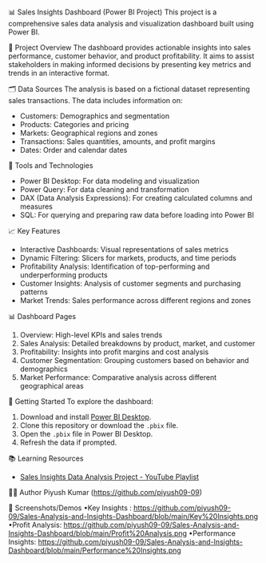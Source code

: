  📊 Sales Insights Dashboard (Power BI Project)
This project is a comprehensive sales data analysis and visualization dashboard built using Power BI. 

 🧾 Project Overview
The dashboard provides actionable insights into sales performance, customer behavior, and product profitability. It aims to assist stakeholders in making informed decisions by presenting key metrics and trends in an interactive format.

 🗂️ Data Sources
The analysis is based on a fictional dataset representing sales transactions. The data includes information on:
- Customers: Demographics and segmentation
- Products: Categories and pricing
- Markets: Geographical regions and zones
- Transactions: Sales quantities, amounts, and profit margins
- Dates: Order and calendar dates

 🔧 Tools and Technologies
- Power BI Desktop: For data modeling and visualization
- Power Query: For data cleaning and transformation
- DAX (Data Analysis Expressions): For creating calculated columns and measures
- SQL: For querying and preparing raw data before loading into Power BI

 📈 Key Features
- Interactive Dashboards: Visual representations of sales metrics
- Dynamic Filtering: Slicers for markets, products, and time periods
- Profitability Analysis: Identification of top-performing and underperforming products
- Customer Insights: Analysis of customer segments and purchasing patterns
- Market Trends: Sales performance across different regions and zones


 📊 Dashboard Pages
1. Overview: High-level KPIs and sales trends
2. Sales Analysis: Detailed breakdowns by product, market, and customer
3. Profitability: Insights into profit margins and cost analysis
4. Customer Segmentation: Grouping customers based on behavior and demographics
5. Market Performance: Comparative analysis across different geographical areas

 🚀 Getting Started
To explore the dashboard:
1. Download and install [Power BI Desktop](https://powerbi.microsoft.com/desktop/).
2. Clone this repository or download the `.pbix` file.
3. Open the `.pbix` file in Power BI Desktop.
4. Refresh the data if prompted.

 📚 Learning Resources
- [Sales Insights Data Analysis Project - YouTube Playlist](https://www.youtube.com/playlist?list=PLeo1K3hjS3uva8pk1FI3iK9kCOKQdz1I9)

 🧑‍💻 Author
Piyush Kumar
(https://github.com/piyush09-09)

 📸 Screenshots/Demos
•Key Insights : https://github.com/piyush09-09/Sales-Analysis-and-Insights-Dashboard/blob/main/Key%20Insights.png
•Profit Analysis: https://github.com/piyush09-09/Sales-Analysis-and-Insights-Dashboard/blob/main/Profit%20Analysis.png
•Performance Insights: https://github.com/piyush09-09/Sales-Analysis-and-Insights-Dashboard/blob/main/Performance%20Insights.png
